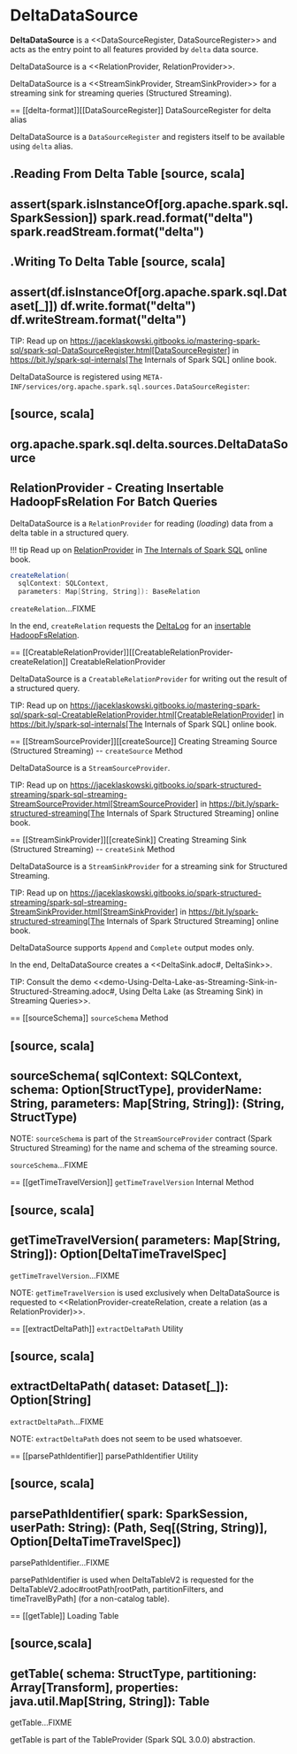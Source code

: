 # DeltaDataSource

**DeltaDataSource** is a <<DataSourceRegister, DataSourceRegister>> and acts as the entry point to all features provided by `delta` data source.

DeltaDataSource is a <<RelationProvider, RelationProvider>>.

DeltaDataSource is a <<StreamSinkProvider, StreamSinkProvider>> for a streaming sink for streaming queries (Structured Streaming).

== [[delta-format]][[DataSourceRegister]] DataSourceRegister for delta alias

DeltaDataSource is a `DataSourceRegister` and registers itself to be available using `delta` alias.

.Reading From Delta Table
[source, scala]
----
assert(spark.isInstanceOf[org.apache.spark.sql.SparkSession])
spark.read.format("delta")
spark.readStream.format("delta")
----

.Writing To Delta Table
[source, scala]
----
assert(df.isInstanceOf[org.apache.spark.sql.Dataset[_]])
df.write.format("delta")
df.writeStream.format("delta")
----

TIP: Read up on https://jaceklaskowski.gitbooks.io/mastering-spark-sql/spark-sql-DataSourceRegister.html[DataSourceRegister] in https://bit.ly/spark-sql-internals[The Internals of Spark SQL] online book.

DeltaDataSource is registered using `META-INF/services/org.apache.spark.sql.sources.DataSourceRegister`:

[source, scala]
----
org.apache.spark.sql.delta.sources.DeltaDataSource
----

## <span id="RelationProvider"><span id="RelationProvider-createRelation"> RelationProvider - Creating Insertable HadoopFsRelation For Batch Queries

DeltaDataSource is a `RelationProvider` for reading (_loading_) data from a delta table in a structured query.

!!! tip
    Read up on [RelationProvider](https://jaceklaskowski.github.io/mastering-spark-sql-book/spark-sql-RelationProvider/) in [The Internals of Spark SQL](https://jaceklaskowski.github.io/mastering-spark-sql-book) online book.

```scala
createRelation(
  sqlContext: SQLContext,
  parameters: Map[String, String]): BaseRelation
```

`createRelation`...FIXME

In the end, `createRelation` requests the [DeltaLog](#RelationProvider-createRelation-deltaLog) for an [insertable HadoopFsRelation](#DeltaLog.adoc#createRelation).

== [[CreatableRelationProvider]][[CreatableRelationProvider-createRelation]] CreatableRelationProvider

DeltaDataSource is a `CreatableRelationProvider` for writing out the result of a structured query.

TIP: Read up on https://jaceklaskowski.gitbooks.io/mastering-spark-sql/spark-sql-CreatableRelationProvider.html[CreatableRelationProvider] in https://bit.ly/spark-sql-internals[The Internals of Spark SQL] online book.

== [[StreamSourceProvider]][[createSource]] Creating Streaming Source (Structured Streaming) -- `createSource` Method

DeltaDataSource is a `StreamSourceProvider`.

TIP: Read up on https://jaceklaskowski.gitbooks.io/spark-structured-streaming/spark-sql-streaming-StreamSourceProvider.html[StreamSourceProvider] in https://bit.ly/spark-structured-streaming[The Internals of Spark Structured Streaming] online book.

== [[StreamSinkProvider]][[createSink]] Creating Streaming Sink (Structured Streaming) -- `createSink` Method

DeltaDataSource is a `StreamSinkProvider` for a streaming sink for Structured Streaming.

TIP: Read up on https://jaceklaskowski.gitbooks.io/spark-structured-streaming/spark-sql-streaming-StreamSinkProvider.html[StreamSinkProvider] in https://bit.ly/spark-structured-streaming[The Internals of Spark Structured Streaming] online book.

DeltaDataSource supports `Append` and `Complete` output modes only.

In the end, DeltaDataSource creates a <<DeltaSink.adoc#, DeltaSink>>.

TIP: Consult the demo <<demo-Using-Delta-Lake-as-Streaming-Sink-in-Structured-Streaming.adoc#, Using Delta Lake (as Streaming Sink) in Streaming Queries>>.

== [[sourceSchema]] `sourceSchema` Method

[source, scala]
----
sourceSchema(
  sqlContext: SQLContext,
  schema: Option[StructType],
  providerName: String,
  parameters: Map[String, String]): (String, StructType)
----

NOTE: `sourceSchema` is part of the `StreamSourceProvider` contract (Spark Structured Streaming) for the name and schema of the streaming source.

`sourceSchema`...FIXME

== [[getTimeTravelVersion]] `getTimeTravelVersion` Internal Method

[source, scala]
----
getTimeTravelVersion(
  parameters: Map[String, String]): Option[DeltaTimeTravelSpec]
----

`getTimeTravelVersion`...FIXME

NOTE: `getTimeTravelVersion` is used exclusively when DeltaDataSource is requested to <<RelationProvider-createRelation, create a relation (as a RelationProvider)>>.

== [[extractDeltaPath]] `extractDeltaPath` Utility

[source, scala]
----
extractDeltaPath(
  dataset: Dataset[_]): Option[String]
----

`extractDeltaPath`...FIXME

NOTE: `extractDeltaPath` does not seem to be used whatsoever.

== [[parsePathIdentifier]] parsePathIdentifier Utility

[source, scala]
----
parsePathIdentifier(
  spark: SparkSession,
  userPath: String): (Path, Seq[(String, String)], Option[DeltaTimeTravelSpec])
----

parsePathIdentifier...FIXME

parsePathIdentifier is used when DeltaTableV2 is requested for the DeltaTableV2.adoc#rootPath[rootPath, partitionFilters, and timeTravelByPath] (for a non-catalog table).

== [[getTable]] Loading Table

[source,scala]
----
getTable(
  schema: StructType,
  partitioning: Array[Transform],
  properties: java.util.Map[String, String]): Table
----

getTable...FIXME

getTable is part of the TableProvider (Spark SQL 3.0.0) abstraction.
